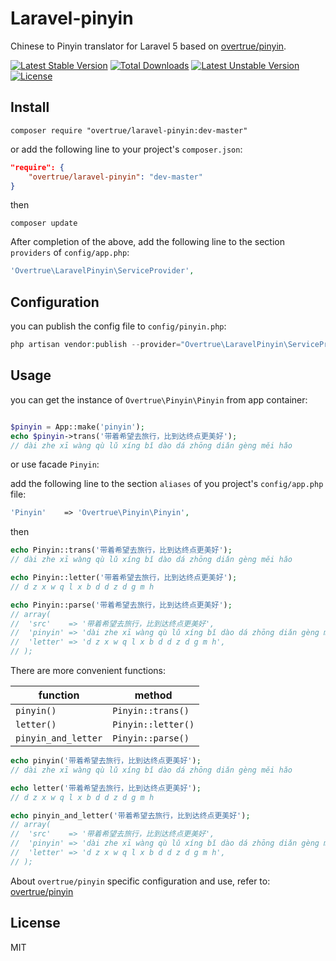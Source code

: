 # Laravel-pinyin

Chinese to Pinyin translator for Laravel 5 based on [overtrue/pinyin](https://github.com/overtrue/pinyin).

[![Latest Stable Version](https://poser.pugx.org/overtrue/laravel-pinyin/v/stable.svg)](https://packagist.org/packages/overtrue/laravel-pinyin) [![Total Downloads](https://poser.pugx.org/overtrue/laravel-pinyin/downloads.svg)](https://packagist.org/packages/overtrue/laravel-pinyin) [![Latest Unstable Version](https://poser.pugx.org/overtrue/laravel-pinyin/v/unstable.svg)](https://packagist.org/packages/overtrue/laravel-pinyin) [![License](https://poser.pugx.org/overtrue/laravel-pinyin/license.svg)](https://packagist.org/packages/overtrue/laravel-pinyin)

## Install

```shell
composer require "overtrue/laravel-pinyin:dev-master"
```

or add the following line to your project's `composer.json`:

```json
"require": {
    "overtrue/laravel-pinyin": "dev-master"
}
```
then

```shell
composer update
```
After completion of the above, add the following line to the section `providers` of `config/app.php`:

```php
'Overtrue\LaravelPinyin\ServiceProvider',
```

## Configuration

you can publish the config file to `config/pinyin.php`:

```php
php artisan vendor:publish --provider="Overtrue\LaravelPinyin\ServiceProvider" --tag="config"
```

## Usage

you can get the instance of `Overtrue\Pinyin\Pinyin` from app container:

```php

$pinyin = App::make('pinyin');
echo $pinyin->trans('带着希望去旅行，比到达终点更美好');
// dài zhe xī wàng qù lǔ xíng bǐ dào dá zhōng diǎn gèng měi hǎo
```

or use facade `Pinyin`:

add the following line to the section `aliases` of you project's `config/app.php` file:

```php
'Pinyin'    => 'Overtrue\Pinyin\Pinyin',
```

then

```php
echo Pinyin::trans('带着希望去旅行，比到达终点更美好');
// dài zhe xī wàng qù lǔ xíng bǐ dào dá zhōng diǎn gèng měi hǎo

echo Pinyin::letter('带着希望去旅行，比到达终点更美好');
// d z x w q l x b d d z d g m h

echo Pinyin::parse('带着希望去旅行，比到达终点更美好');
// array(
//  'src'    => '带着希望去旅行，比到达终点更美好',
//  'pinyin' => 'dài zhe xī wàng qù lǔ xíng bǐ dào dá zhōng diǎn gèng měi hǎo',
//  'letter' => 'd z x w q l x b d d z d g m h',
// );
```

There are more convenient functions:

|  function      | method                                                |
| -------------  | --------------------------------------------------- |
| `pinyin()`     | `Pinyin::trans()`                              |
| `letter()`     | `Pinyin::letter()`                                        |
| `pinyin_and_letter` | `Pinyin::parse()`                         |

```php
echo pinyin('带着希望去旅行，比到达终点更美好');
// dài zhe xī wàng qù lǔ xíng bǐ dào dá zhōng diǎn gèng měi hǎo

echo letter('带着希望去旅行，比到达终点更美好');
// d z x w q l x b d d z d g m h

echo pinyin_and_letter('带着希望去旅行，比到达终点更美好');
// array(
//  'src'    => '带着希望去旅行，比到达终点更美好',
//  'pinyin' => 'dài zhe xī wàng qù lǔ xíng bǐ dào dá zhōng diǎn gèng měi hǎo',
//  'letter' => 'd z x w q l x b d d z d g m h',
// );
```

About `overtrue/pinyin` specific configuration and use, refer to: [overtrue/pinyin](https://github.com/overtrue/pinyin)

## License

MIT
